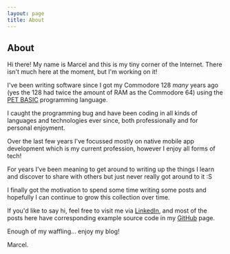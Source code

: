 ```yaml
---
layout: page
title: About
---
```


## About

Hi there! My name is Marcel and this is my tiny corner of the Internet. There isn't much here at the moment, but I'm working on it!

I've been writing software since I got my Commodore 128 *many* years ago (yes the 128 had twice the amount of RAM as the Commodore 64) using the [PET BASIC](https://en.wikipedia.org/wiki/Commodore_BASIC) programming language.

I caught the programming bug and have been coding in all kinds of languages and technologies ever since, both professionally and for personal enjoyment.

Over the last few years I've focussed mostly on native mobile app development which is my current profession, however I enjoy all forms of tech!

For years I've been meaning to get around to writing up the things I learn and discover to share with others but just never really got around to it :S

I finally got the motivation to spend some time writing some posts and hopefully I can continue to grow this collection over time.

If you'd like to say hi, feel free to visit me via [LinkedIn](https://www.linkedin.com/pub/marcel-braghetto/73/90b/133), and most of the posts here have corresponding example source code in my [GitHub](https://github.com/MarcelBraghetto) page.

Enough of my waffling... enjoy my blog!

Marcel.
